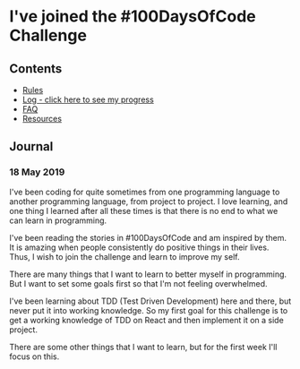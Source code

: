 # I've joined the #100DaysOfCode Challenge

## Contents

-   [Rules](rules.md)
-   [Log - click here to see my progress](log.md)
-   [FAQ](FAQ.md)
-   [Resources](resources.md)

## Journal

### 18 May 2019

I've been coding for quite sometimes from one programming language to another
programming language, from project to project. I love learning, and one thing I
learned after all these times is that there is no end to what we can learn in
programming.

I've been reading the stories in #100DaysOfCode and am inspired by them. It is
amazing when people consistently do positive things in their lives. Thus, I wish
to join the challenge and learn to improve my self.

There are many things that I want to learn to better myself in programming. But
I want to set some goals first so that I'm not feeling overwhelmed.

I've been learning about TDD (Test Driven Development) here and there, but never
put it into working knowledge. So my first goal for this challenge is to get a
working knowledge of TDD on React and then implement it on a side project.

There are some other things that I want to learn, but for the first week I'll
focus on this.

